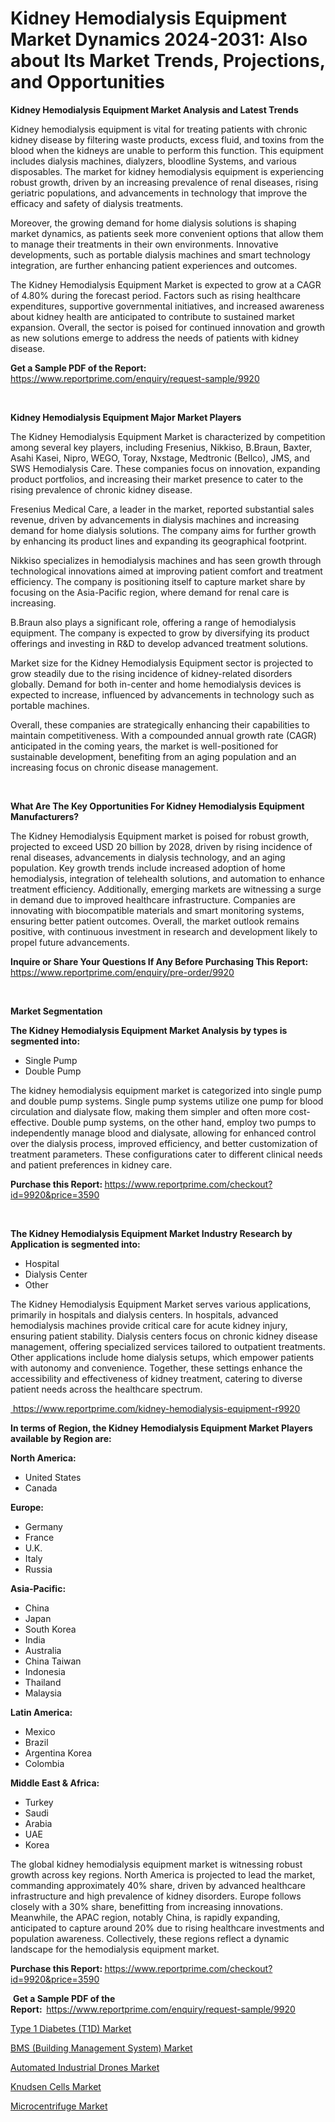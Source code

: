 <p><h1>Kidney Hemodialysis Equipment Market Dynamics 2024-2031: Also about Its Market Trends, Projections, and Opportunities</h1></p><p><strong>Kidney Hemodialysis Equipment Market Analysis and Latest Trends</strong></p>
<p><p>Kidney hemodialysis equipment is vital for treating patients with chronic kidney disease by filtering waste products, excess fluid, and toxins from the blood when the kidneys are unable to perform this function. This equipment includes dialysis machines, dialyzers, bloodline Systems, and various disposables. The market for kidney hemodialysis equipment is experiencing robust growth, driven by an increasing prevalence of renal diseases, rising geriatric populations, and advancements in technology that improve the efficacy and safety of dialysis treatments.</p><p>Moreover, the growing demand for home dialysis solutions is shaping market dynamics, as patients seek more convenient options that allow them to manage their treatments in their own environments. Innovative developments, such as portable dialysis machines and smart technology integration, are further enhancing patient experiences and outcomes.</p><p>The Kidney Hemodialysis Equipment Market is expected to grow at a CAGR of 4.80% during the forecast period. Factors such as rising healthcare expenditures, supportive governmental initiatives, and increased awareness about kidney health are anticipated to contribute to sustained market expansion. Overall, the sector is poised for continued innovation and growth as new solutions emerge to address the needs of patients with kidney disease.</p></p>
<p><strong>Get a Sample PDF of the Report:&nbsp;</strong> <a href="https://www.reportprime.com/enquiry/request-sample/9920?utm_campaign=1558&utm_medium=2&utm_source=Github&utm_content=ia&utm_term=28112024&utm_id=kidney-hemodialysis-equipment">https://www.reportprime.com/enquiry/request-sample/9920</a></p>
<p>&nbsp;</p>
<p><strong>Kidney Hemodialysis Equipment Major Market Players</strong></p>
<p><p>The Kidney Hemodialysis Equipment Market is characterized by competition among several key players, including Fresenius, Nikkiso, B.Braun, Baxter, Asahi Kasei, Nipro, WEGO, Toray, Nxstage, Medtronic (Bellco), JMS, and SWS Hemodialysis Care. These companies focus on innovation, expanding product portfolios, and increasing their market presence to cater to the rising prevalence of chronic kidney disease.</p><p>Fresenius Medical Care, a leader in the market, reported substantial sales revenue, driven by advancements in dialysis machines and increasing demand for home dialysis solutions. The company aims for further growth by enhancing its product lines and expanding its geographical footprint.</p><p>Nikkiso specializes in hemodialysis machines and has seen growth through technological innovations aimed at improving patient comfort and treatment efficiency. The company is positioning itself to capture market share by focusing on the Asia-Pacific region, where demand for renal care is increasing.</p><p>B.Braun also plays a significant role, offering a range of hemodialysis equipment. The company is expected to grow by diversifying its product offerings and investing in R&D to develop advanced treatment solutions.</p><p>Market size for the Kidney Hemodialysis Equipment sector is projected to grow steadily due to the rising incidence of kidney-related disorders globally. Demand for both in-center and home hemodialysis devices is expected to increase, influenced by advancements in technology such as portable machines.</p><p>Overall, these companies are strategically enhancing their capabilities to maintain competitiveness. With a compounded annual growth rate (CAGR) anticipated in the coming years, the market is well-positioned for sustainable development, benefiting from an aging population and an increasing focus on chronic disease management.</p></p>
<p>&nbsp;</p>
<p><strong>What Are The Key Opportunities For Kidney Hemodialysis Equipment Manufacturers?</strong></p>
<p><p>The Kidney Hemodialysis Equipment market is poised for robust growth, projected to exceed USD 20 billion by 2028, driven by rising incidence of renal diseases, advancements in dialysis technology, and an aging population. Key growth trends include increased adoption of home hemodialysis, integration of telehealth solutions, and automation to enhance treatment efficiency. Additionally, emerging markets are witnessing a surge in demand due to improved healthcare infrastructure. Companies are innovating with biocompatible materials and smart monitoring systems, ensuring better patient outcomes. Overall, the market outlook remains positive, with continuous investment in research and development likely to propel future advancements.</p></p>
<p><strong>Inquire or Share Your Questions If Any Before Purchasing This Report:</strong> <a href="https://www.reportprime.com/enquiry/pre-order/9920?utm_campaign=1558&utm_medium=2&utm_source=Github&utm_content=ia&utm_term=28112024&utm_id=kidney-hemodialysis-equipment">https://www.reportprime.com/enquiry/pre-order/9920</a></p>
<p>&nbsp;</p>
<p><strong>Market Segmentation</strong></p>
<p><strong>The Kidney Hemodialysis Equipment Market Analysis by types is segmented into:</strong></p>
<p><ul><li>Single Pump</li><li>Double Pump</li></ul></p>
<p><p>The kidney hemodialysis equipment market is categorized into single pump and double pump systems. Single pump systems utilize one pump for blood circulation and dialysate flow, making them simpler and often more cost-effective. Double pump systems, on the other hand, employ two pumps to independently manage blood and dialysate, allowing for enhanced control over the dialysis process, improved efficiency, and better customization of treatment parameters. These configurations cater to different clinical needs and patient preferences in kidney care.</p></p>
<p><strong>Purchase this Report:&nbsp;</strong><a href="https://www.reportprime.com/checkout?id=9920&price=3590&utm_campaign=1558&utm_medium=2&utm_source=Github&utm_content=ia&utm_term=28112024&utm_id=kidney-hemodialysis-equipment">https://www.reportprime.com/checkout?id=9920&price=3590</a></p>
<p>&nbsp;</p>
<p><strong>The Kidney Hemodialysis Equipment Market Industry Research by Application is segmented into:</strong></p>
<p><ul><li>Hospital</li><li>Dialysis Center</li><li>Other</li></ul></p>
<p><p>The Kidney Hemodialysis Equipment Market serves various applications, primarily in hospitals and dialysis centers. In hospitals, advanced hemodialysis machines provide critical care for acute kidney injury, ensuring patient stability. Dialysis centers focus on chronic kidney disease management, offering specialized services tailored to outpatient treatments. Other applications include home dialysis setups, which empower patients with autonomy and convenience. Together, these settings enhance the accessibility and effectiveness of kidney treatment, catering to diverse patient needs across the healthcare spectrum.</p></p>
<p><a href="https://www.reportprime.com/kidney-hemodialysis-equipment-r9920?utm_campaign=1558&utm_medium=2&utm_source=Github&utm_content=ia&utm_term=28112024&utm_id=kidney-hemodialysis-equipment">&nbsp;https://www.reportprime.com/kidney-hemodialysis-equipment-r9920</a></p>
<p><strong>In terms of Region, the Kidney Hemodialysis Equipment Market Players available by Region are:</strong></p>
<p>
    <p> <strong> North America: </strong>
        <ul>
            <li>United States</li>
            <li>Canada</li>
        </ul>
        </p> 
    <p> <strong> Europe: </strong>
        <ul>
            <li>Germany</li>
            <li>France</li>
            <li>U.K.</li>
            <li>Italy</li>
            <li>Russia</li>
        </ul>
        </p> 
    <p> <strong> Asia-Pacific: </strong>
        <ul>
            <li>China</li>
            <li>Japan</li>
            <li>South Korea</li>
            <li>India</li>
            <li>Australia</li>
            <li>China Taiwan</li>
            <li>Indonesia</li>
            <li>Thailand</li>
            <li>Malaysia</li>
        </ul>
        </p> 
    <p> <strong> Latin America: </strong>
        <ul>
            <li>Mexico</li>
            <li>Brazil</li>
            <li>Argentina Korea</li>
            <li>Colombia</li>
        </ul>
        </p> 
    <p> <strong> Middle East & Africa: </strong>
        <ul>
            <li>Turkey</li>
            <li>Saudi</li>
            <li>Arabia</li>
            <li>UAE</li>
            <li>Korea</li>
        </ul>
    </p>
    </p>
<p><p>The global kidney hemodialysis equipment market is witnessing robust growth across key regions. North America is projected to lead the market, commanding approximately 40% share, driven by advanced healthcare infrastructure and high prevalence of kidney disorders. Europe follows closely with a 30% share, benefitting from increasing innovations. Meanwhile, the APAC region, notably China, is rapidly expanding, anticipated to capture around 20% due to rising healthcare investments and population awareness. Collectively, these regions reflect a dynamic landscape for the hemodialysis equipment market.</p></p>
<p><strong>Purchase this Report: </strong><a href="https://www.reportprime.com/checkout?id=9920&price=3590&utm_campaign=1558&utm_medium=2&utm_source=Github&utm_content=ia&utm_term=28112024&utm_id=kidney-hemodialysis-equipment">https://www.reportprime.com/checkout?id=9920&price=3590</a></p>
<p>&nbsp;<strong>Get a Sample PDF of the Report:&nbsp;&nbsp;</strong><a href="https://www.reportprime.com/enquiry/request-sample/9920?utm_campaign=1558&utm_medium=2&utm_source=Github&utm_content=ia&utm_term=28112024&utm_id=kidney-hemodialysis-equipment">https://www.reportprime.com/enquiry/request-sample/9920</a></p>
<p><strong></strong></p>
<p><p><a href="https://issuu.com/reportprime-2/docs/type-1-diabetes-t1d-market-size-203_03551bfbb90d64?utm_campaign=1558&utm_medium=2&utm_source=Github&utm_content=ia&utm_term=28112024&utm_id=kidney-hemodialysis-equipment">Type 1 Diabetes (T1D) Market</a></p><p><a href="https://issuu.com/reportprime-2/docs/bms-building-management-system-mark_3cc7df7fb031f1?utm_campaign=1558&utm_medium=2&utm_source=Github&utm_content=ia&utm_term=28112024&utm_id=kidney-hemodialysis-equipment">BMS (Building Management System) Market</a></p><p><a href="https://www.linkedin.com/pulse/global-automated-industrial-drones-market-pulse-trends-cql1e?utm_campaign=1558&utm_medium=2&utm_source=Github&utm_content=ia&utm_term=28112024&utm_id=kidney-hemodialysis-equipment">Automated Industrial Drones Market</a></p><p><a href="https://www.linkedin.com/pulse/global-knudsen-cells-market-trends-forecasts-strategic-analysis-ruzxc?utm_campaign=1558&utm_medium=2&utm_source=Github&utm_content=ia&utm_term=28112024&utm_id=kidney-hemodialysis-equipment">Knudsen Cells Market</a></p><p><a href="https://www.linkedin.com/pulse/microcentrifuge-market-size-segmentation-trends-growth-b7sie?utm_campaign=1558&utm_medium=2&utm_source=Github&utm_content=ia&utm_term=28112024&utm_id=kidney-hemodialysis-equipment">Microcentrifuge Market</a></p></p>